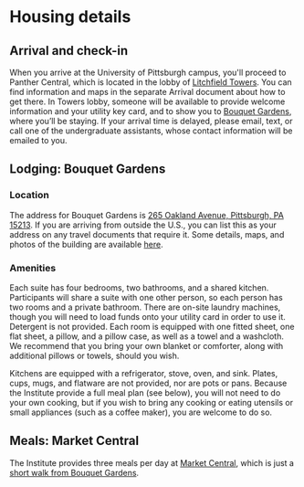 # Housing details

## Arrival and check-in

When you arrive at the University of Pittsburgh campus, you'll proceed to Panther Central, which is located in the lobby of [Litchfield Towers](http://www.tour.pitt.edu/tour/litchfield-towers). You can find information and maps in the separate Arrival document about how to get there. In Towers lobby, someone will be available to provide welcome information and your utility key card, and to show you to [Bouquet Gardens](http://www.tour.pitt.edu/tour/bouquet-gardens), where you’ll be staying. If your arrival time is delayed, please email, text, or call one of the undergraduate assistants, whose contact information will be emailed to you.
## Lodging: Bouquet Gardens

### Location

The address for Bouquet Gardens is [265 Oakland Avenue, Pittsburgh, PA 15213](https://goo.gl/maps/vFyeEFPw2NM2). If you are arriving from outside the U.S., you can list this as your address on any travel documents that require it. Some details, maps, and photos of the building are available [here](https://www.studentaffairs.pitt.edu/drs/bouquet-gardens/).

### Amenities

Each suite has four bedrooms, two bathrooms, and a shared kitchen. Participants will share a suite with one other person, so each person has two rooms and a private bathroom. There are on-site laundry machines, though you will need to load funds onto your utility card in order to use it. Detergent is not provided. Each room is equipped with one fitted sheet, one flat sheet, a pillow, and a pillow case, as well as a towel and a washcloth. We recommend that you bring your own blanket or comforter, along with additional pillows or towels, should you wish.

Kitchens are equipped with a refrigerator, stove, oven, and sink. Plates, cups, mugs, and flatware are not provided, nor are pots or pans. Because the Institute provide a full meal plan (see below), you will not need to do your own cooking, but if you wish to bring any cooking or eating utensils or small appliances (such as a coffee maker), you are welcome to do so. 

## Meals: Market Central

The Institute provides three meals per day at [Market Central](https://www.pc.pitt.edu/dining/locations/marketCentral.php), which is just a [short walk from Bouquet Gardens](https://goo.gl/maps/P3QQiF76McM2). 
